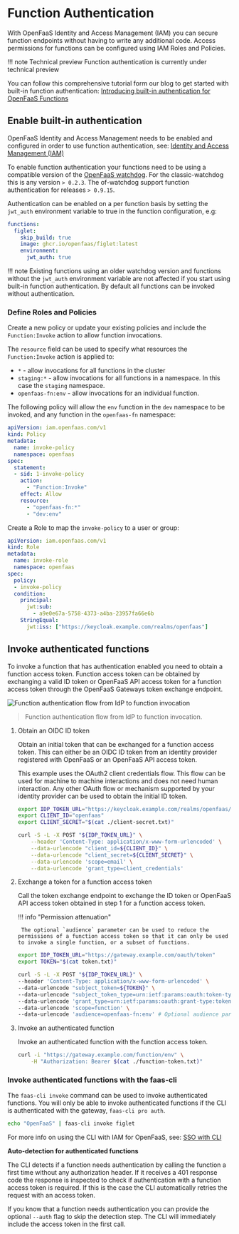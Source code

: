 # Function Authentication

With OpenFaaS Identity and Access Management (IAM) you can secure function endpoints without having to write any additional code. Access permissions for functions can be configured using IAM Roles and Policies.

!!! note Technical preview
    Function authentication is currently under technical preview

You can follow this comprehensive tutorial form our blog to get started with built-in function authentication: [Introducing built-in authentication for OpenFaaS Functions](https://www.openfaas.com/blog/built-in-function-authentication/)

## Enable built-in authentication

OpenFaaS Identity and Access Management needs to be enabled and configured in order to use function authentication, see: [Identity and Access Management (IAM)](/openfaas-pro/iam/overview/#installation)

To enable function authentication your functions need to be using a compatible version of the [OpenFaaS watchdog](/architecture/watchdog/). For the classic-watchdog this is any version `> 0.2.3`. The of-watchdog support function authentication for releases `> 0.9.15`.

Authentication can be enabled on a per function basis by setting the `jwt_auth` environment variable to true in the function configuration, e.g:

```yaml
functions:
  figlet:
    skip_build: true
    image: ghcr.io/openfaas/figlet:latest
    environment:
      jwt_auth: true
```

!!! note
    Existing functions using an older watchdog version and functions without the `jwt_auth` environment variable are not affected if you start using built-in function authentication. By default all functions can be invoked without authentication.

### Define Roles and Policies

Create a new policy or update your existing policies and include the `Function:Invoke` action to allow function invocations.

The `resource` field can be used to specify what resources the `Function:Invoke` action is applied to:

- `*` - allow invocations for all functions in the cluster
- `staging:*` - allow invocations for all functions in a namespace. In this case the `staging` namespace.
- `openfaas-fn:env` - allow invocations for an individual function.

The following policy will allow the `env` function in the `dev` namespace to be invoked, and any function in the `openfaas-fn` namespace:

```yaml
apiVersion: iam.openfaas.com/v1
kind: Policy
metadata:
  name: invoke-policy
  namespace: openfaas
spec:
  statement:
  - sid: 1-invoke-policy
    action:
      - "Function:Invoke"
    effect: Allow
    resource:
      - "openfaas-fn:*"
      - "dev:env"

```

Create a Role to map the `invoke-policy` to a user or group:

```yaml
apiVersion: iam.openfaas.com/v1
kind: Role
metadata:
  name: invoke-role
  namespace: openfaas
spec:
  policy:
  - invoke-policy
  condition:
    principal:
      jwt:sub:
        - a9e0e67a-5758-4373-a4ba-23957fa66e6b
    StringEqual:
      jwt:iss: ["https://keycloak.example.com/realms/openfaas"]
```


## Invoke authenticated functions

To invoke a function that has authentication enabled you need to obtain a function access token. Function access token can be obtained by exchanging a valid ID token or OpenFaaS API access token for a function access token through the OpenFaaS Gateways token exchange endpoint.

![Function authentication flow from IdP to function invocation](/images/iam/function-authentication.png)
> Function authentication flow from IdP to function invocation.

1. Obtain an OIDC ID token
    
    Obtain an initial token that can be exchanged for a function access token. This can either be an OIDC ID token from an identity provider registered with OpenFaaS or an OpenFaaS API access token.
    
    This example uses the OAuth2 client credentials flow. This flow can be used for machine to machine interactions and does not need human interaction. Any other OAuth flow or mechanism supported by your identity provider can be used to obtain the initial ID token.

    ```bash
    export IDP_TOKEN_URL="https://keycloak.example.com/realms/openfaas/protocol/openid-connect/token"
    export CLIENT_ID="openfaas"
    export CLIENT_SECRET="$(cat ./client-secret.txt)"

    curl -S -L -X POST "${IDP_TOKEN_URL}" \
        --header 'Content-Type: application/x-www-form-urlencoded' \
        --data-urlencode "client_id=${CLIENT_ID}" \
        --data-urlencode "client_secret=${CLIENT_SECRET}" \
        --data-urlencode 'scope=email' \
        --data-urlencode 'grant_type=client_credentials'
    ```

2. Exchange a token for a function access token

    Call the token exchange endpoint to exchange the ID token or OpenFaaS API access token obtained in step 1 for a function access token.

    !!! info "Permission attenuation"
    
        The optional `audience` parameter can be used to reduce the permissions of a function access token so that it can only be used to invoke a single function, or a subset of functions.

    ```bash
    export IDP_TOKEN_URL="https://gateway.example.com/oauth/token" 
    export TOKEN="$(cat token.txt)"

    curl -S -L -X POST "${IDP_TOKEN_URL}" \
    --header 'Content-Type: application/x-www-form-urlencoded' \
    --data-urlencode "subject_token=${TOKEN}" \
    --data-urlencode "subject_token_type=urn:ietf:params:oauth:token-type:id_token" \
    --data-urlencode 'grant_type=urn:ietf:params:oauth:grant-type:token-exchange' \
    --data-urlencode 'scope=function' \
    --data-urlencode 'audience=openfaas-fn:env' # Optional audience parameter
    ```

3. Invoke an authenticated function

    Invoke an authenticated function with the function access token.

    ```bash
    curl -i "https://gateway.example.com/function/env" \
        -H "Authorization: Bearer $(cat ./function-token.txt)"
    ```

### Invoke authenticated functions with the faas-cli
 
The `faas-cli invoke` command can be used to invoke authenticated functions. You will only be able to invoke authenticated functions if the CLI is authenticated with the gateway, `faas-cli pro auth`.

```bash
echo "OpenFaaS" | faas-cli invoke figlet
```

For more info on using the CLI with IAM for OpenFaaS, see: [SSO with CLI](/openfaas-pro/sso/cli/)

**Auto-detection for authenticated functions**

The CLI detects if a function needs authentication by calling the function a first time without any authorization header. If it receives a 401 response code the response is inspected to check if authentication with a function access token is required. If this is the case the CLI automatically retries the request with an access token.

If you know that a function needs authentication you can provide the optional `--auth` flag to skip the detection step. The CLI will immediately include the access token in the first call.